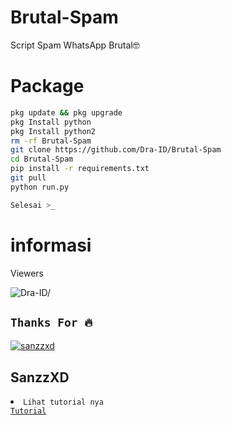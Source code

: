 # Brutal-Spam
Script Spam WhatsApp Brutal🤓
# Package
```Bash
pkg update && pkg upgrade 
pkg Install python
pkg Install python2 
rm -rf Brutal-Spam
git clone https://github.com/Dra-ID/Brutal-Spam
cd Brutal-Spam
pip install -r requirements.txt
git pull
python run.py

Selesai >_
```
# informasi
Viewers 
<p align=left> <img src=https://komarev.com/ghpvc/?username=SpamWagas alt=Dra-ID/> </p>

## ```Thanks For 🔥```
[![sanzzxd](https://github.com/sanzzxd.png?size=50)](https://github.com/sanzzxd)
## SanzzXD

<li><code>Lihat tutorial nya
<a href="https://youtu.be/SvaUltULcOY">Tutorial</a></code></li> 

